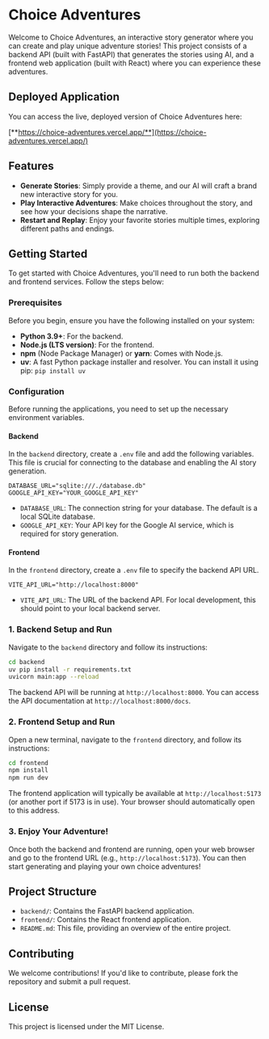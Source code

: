 # Choice Adventures

Welcome to Choice Adventures, an interactive story generator where you can create and play unique adventure stories! This project consists of a backend API (built with FastAPI) that generates the stories using AI, and a frontend web application (built with React) where you can experience these adventures.

## Deployed Application

You can access the live, deployed version of Choice Adventures here:

[**https://choice-adventures.vercel.app/**](https://choice-adventures.vercel.app/)

## Features

-   **Generate Stories**: Simply provide a theme, and our AI will craft a brand new interactive story for you.
-   **Play Interactive Adventures**: Make choices throughout the story, and see how your decisions shape the narrative.
-   **Restart and Replay**: Enjoy your favorite stories multiple times, exploring different paths and endings.

## Getting Started

To get started with Choice Adventures, you'll need to run both the backend and frontend services. Follow the steps below:

### Prerequisites

Before you begin, ensure you have the following installed on your system:

-   **Python 3.9+**: For the backend.
-   **Node.js (LTS version)**: For the frontend.
-   **npm** (Node Package Manager) or **yarn**: Comes with Node.js.
-   **uv**: A fast Python package installer and resolver. You can install it using pip: `pip install uv`

### Configuration

Before running the applications, you need to set up the necessary environment variables.

#### Backend

In the `backend` directory, create a `.env` file and add the following variables. This file is crucial for connecting to the database and enabling the AI story generation.

```
DATABASE_URL="sqlite:///./database.db"
GOOGLE_API_KEY="YOUR_GOOGLE_API_KEY"
```

-   `DATABASE_URL`: The connection string for your database. The default is a local SQLite database.
-   `GOOGLE_API_KEY`: Your API key for the Google AI service, which is required for story generation.

#### Frontend

In the `frontend` directory, create a `.env` file to specify the backend API URL.

```
VITE_API_URL="http://localhost:8000"
```

-   `VITE_API_URL`: The URL of the backend API. For local development, this should point to your local backend server.

### 1. Backend Setup and Run

Navigate to the `backend` directory and follow its instructions:

```bash
cd backend
uv pip install -r requirements.txt
uvicorn main:app --reload
```

The backend API will be running at `http://localhost:8000`. You can access the API documentation at `http://localhost:8000/docs`.

### 2. Frontend Setup and Run

Open a new terminal, navigate to the `frontend` directory, and follow its instructions:

```bash
cd frontend
npm install
npm run dev
```

The frontend application will typically be available at `http://localhost:5173` (or another port if 5173 is in use). Your browser should automatically open to this address.

### 3. Enjoy Your Adventure!

Once both the backend and frontend are running, open your web browser and go to the frontend URL (e.g., `http://localhost:5173`). You can then start generating and playing your own choice adventures!

## Project Structure

-   `backend/`: Contains the FastAPI backend application.
-   `frontend/`: Contains the React frontend application.
-   `README.md`: This file, providing an overview of the entire project.

## Contributing

We welcome contributions! If you'd like to contribute, please fork the repository and submit a pull request.

## License

This project is licensed under the MIT License.
